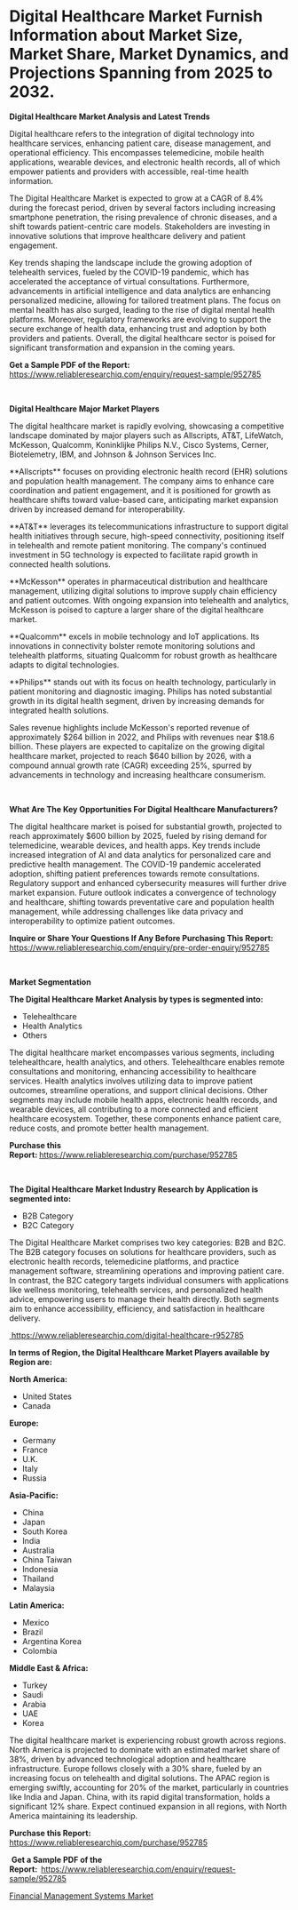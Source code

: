 <p><h1>Digital Healthcare Market Furnish Information about Market Size, Market Share, Market Dynamics, and Projections Spanning from 2025 to 2032.</h1></p><p><strong>Digital Healthcare Market Analysis and Latest Trends</strong></p>
<p><p>Digital healthcare refers to the integration of digital technology into healthcare services, enhancing patient care, disease management, and operational efficiency. This encompasses telemedicine, mobile health applications, wearable devices, and electronic health records, all of which empower patients and providers with accessible, real-time health information.</p><p>The Digital Healthcare Market is expected to grow at a CAGR of 8.4% during the forecast period, driven by several factors including increasing smartphone penetration, the rising prevalence of chronic diseases, and a shift towards patient-centric care models. Stakeholders are investing in innovative solutions that improve healthcare delivery and patient engagement.</p><p>Key trends shaping the landscape include the growing adoption of telehealth services, fueled by the COVID-19 pandemic, which has accelerated the acceptance of virtual consultations. Furthermore, advancements in artificial intelligence and data analytics are enhancing personalized medicine, allowing for tailored treatment plans. The focus on mental health has also surged, leading to the rise of digital mental health platforms. Moreover, regulatory frameworks are evolving to support the secure exchange of health data, enhancing trust and adoption by both providers and patients. Overall, the digital healthcare sector is poised for significant transformation and expansion in the coming years.</p></p>
<p><strong>Get a Sample PDF of the Report:&nbsp;</strong> <a href="https://www.reliableresearchiq.com/enquiry/request-sample/952785?utm_campaign=2313&utm_medium=2&utm_source=Github&utm_content=ia&utm_term=06032025&utm_id=digital-healthcare">https://www.reliableresearchiq.com/enquiry/request-sample/952785</a></p>
<p>&nbsp;</p>
<p><strong>Digital Healthcare Major Market Players</strong></p>
<p><p>The digital healthcare market is rapidly evolving, showcasing a competitive landscape dominated by major players such as Allscripts, AT&T, LifeWatch, McKesson, Qualcomm, Koninklijke Philips N.V., Cisco Systems, Cerner, Biotelemetry, IBM, and Johnson & Johnson Services Inc. </p><p>**Allscripts** focuses on providing electronic health record (EHR) solutions and population health management. The company aims to enhance care coordination and patient engagement, and it is positioned for growth as healthcare shifts toward value-based care, anticipating market expansion driven by increased demand for interoperability.</p><p>**AT&T** leverages its telecommunications infrastructure to support digital health initiatives through secure, high-speed connectivity, positioning itself in telehealth and remote patient monitoring. The company's continued investment in 5G technology is expected to facilitate rapid growth in connected health solutions.</p><p>**McKesson** operates in pharmaceutical distribution and healthcare management, utilizing digital solutions to improve supply chain efficiency and patient outcomes. With ongoing expansion into telehealth and analytics, McKesson is poised to capture a larger share of the digital healthcare market.</p><p>**Qualcomm** excels in mobile technology and IoT applications. Its innovations in connectivity bolster remote monitoring solutions and telehealth platforms, situating Qualcomm for robust growth as healthcare adapts to digital technologies.</p><p>**Philips** stands out with its focus on health technology, particularly in patient monitoring and diagnostic imaging. Philips has noted substantial growth in its digital health segment, driven by increasing demands for integrated health solutions.</p><p>Sales revenue highlights include McKesson's reported revenue of approximately $264 billion in 2022, and Philips with revenues near $18.6 billion. These players are expected to capitalize on the growing digital healthcare market, projected to reach $640 billion by 2026, with a compound annual growth rate (CAGR) exceeding 25%, spurred by advancements in technology and increasing healthcare consumerism.</p></p>
<p>&nbsp;</p>
<p><strong>What Are The Key Opportunities For Digital Healthcare Manufacturers?</strong></p>
<p><p>The digital healthcare market is poised for substantial growth, projected to reach approximately $600 billion by 2025, fueled by rising demand for telemedicine, wearable devices, and health apps. Key trends include increased integration of AI and data analytics for personalized care and predictive health management. The COVID-19 pandemic accelerated adoption, shifting patient preferences towards remote consultations. Regulatory support and enhanced cybersecurity measures will further drive market expansion. Future outlook indicates a convergence of technology and healthcare, shifting towards preventative care and population health management, while addressing challenges like data privacy and interoperability to optimize patient outcomes.</p></p>
<p><strong>Inquire or Share Your Questions If Any Before Purchasing This Report:</strong> <a href="https://www.reliableresearchiq.com/enquiry/pre-order-enquiry/952785?utm_campaign=2313&utm_medium=2&utm_source=Github&utm_content=ia&utm_term=06032025&utm_id=digital-healthcare">https://www.reliableresearchiq.com/enquiry/pre-order-enquiry/952785</a></p>
<p>&nbsp;</p>
<p><strong>Market Segmentation</strong></p>
<p><strong>The Digital Healthcare Market Analysis by types is segmented into:</strong></p>
<p><ul><li>Telehealthcare</li><li>Health Analytics</li><li>Others</li></ul></p>
<p><p>The digital healthcare market encompasses various segments, including telehealthcare, health analytics, and others. Telehealthcare enables remote consultations and monitoring, enhancing accessibility to healthcare services. Health analytics involves utilizing data to improve patient outcomes, streamline operations, and support clinical decisions. Other segments may include mobile health apps, electronic health records, and wearable devices, all contributing to a more connected and efficient healthcare ecosystem. Together, these components enhance patient care, reduce costs, and promote better health management.</p></p>
<p><strong>Purchase this Report:&nbsp;</strong><a href="https://www.reliableresearchiq.com/purchase/952785?utm_campaign=2313&utm_medium=2&utm_source=Github&utm_content=ia&utm_term=06032025&utm_id=digital-healthcare">https://www.reliableresearchiq.com/purchase/952785</a></p>
<p>&nbsp;</p>
<p><strong>The Digital Healthcare Market Industry Research by Application is segmented into:</strong></p>
<p><ul><li>B2B Category</li><li>B2C Category</li></ul></p>
<p><p>The Digital Healthcare Market comprises two key categories: B2B and B2C. The B2B category focuses on solutions for healthcare providers, such as electronic health records, telemedicine platforms, and practice management software, streamlining operations and improving patient care. In contrast, the B2C category targets individual consumers with applications like wellness monitoring, telehealth services, and personalized health advice, empowering users to manage their health directly. Both segments aim to enhance accessibility, efficiency, and satisfaction in healthcare delivery.</p></p>
<p><a href="https://www.reliableresearchiq.com/digital-healthcare-r952785?utm_campaign=2313&utm_medium=2&utm_source=Github&utm_content=ia&utm_term=06032025&utm_id=digital-healthcare">&nbsp;https://www.reliableresearchiq.com/digital-healthcare-r952785</a></p>
<p><strong>In terms of Region, the Digital Healthcare Market Players available by Region are:</strong></p>
<p>
    <p> <strong> North America: </strong>
        <ul>
            <li>United States</li>
            <li>Canada</li>
        </ul>
        </p> 
    <p> <strong> Europe: </strong>
        <ul>
            <li>Germany</li>
            <li>France</li>
            <li>U.K.</li>
            <li>Italy</li>
            <li>Russia</li>
        </ul>
        </p> 
    <p> <strong> Asia-Pacific: </strong>
        <ul>
            <li>China</li>
            <li>Japan</li>
            <li>South Korea</li>
            <li>India</li>
            <li>Australia</li>
            <li>China Taiwan</li>
            <li>Indonesia</li>
            <li>Thailand</li>
            <li>Malaysia</li>
        </ul>
        </p> 
    <p> <strong> Latin America: </strong>
        <ul>
            <li>Mexico</li>
            <li>Brazil</li>
            <li>Argentina Korea</li>
            <li>Colombia</li>
        </ul>
        </p> 
    <p> <strong> Middle East & Africa: </strong>
        <ul>
            <li>Turkey</li>
            <li>Saudi</li>
            <li>Arabia</li>
            <li>UAE</li>
            <li>Korea</li>
        </ul>
    </p>
    </p>
<p><p>The digital healthcare market is experiencing robust growth across regions. North America is projected to dominate with an estimated market share of 38%, driven by advanced technological adoption and healthcare infrastructure. Europe follows closely with a 30% share, fueled by an increasing focus on telehealth and digital solutions. The APAC region is emerging swiftly, accounting for 20% of the market, particularly in countries like India and Japan. China, with its rapid digital transformation, holds a significant 12% share. Expect continued expansion in all regions, with North America maintaining its leadership.</p></p>
<p><strong>Purchase this Report: </strong><a href="https://www.reliableresearchiq.com/purchase/952785?utm_campaign=2313&utm_medium=2&utm_source=Github&utm_content=ia&utm_term=06032025&utm_id=digital-healthcare">https://www.reliableresearchiq.com/purchase/952785</a></p>
<p>&nbsp;<strong>Get a Sample PDF of the Report:&nbsp;&nbsp;</strong><a href="https://www.reliableresearchiq.com/enquiry/request-sample/952785?utm_campaign=2313&utm_medium=2&utm_source=Github&utm_content=ia&utm_term=06032025&utm_id=digital-healthcare">https://www.reliableresearchiq.com/enquiry/request-sample/952785</a></p>
<p><strong></strong></p>
<p><p><a href="https://github.com/klindsey95/Market-Research-Report-List-1/blob/main/financial-management-systems-market.md?utm_campaign=2313&utm_medium=2&utm_source=Github&utm_content=ia&utm_term=06032025&utm_id=digital-healthcare">Financial Management Systems Market</a></p></p>